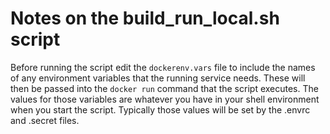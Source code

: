 # Notes on the build_run_local.sh script

Before running the script edit the `dockerenv.vars` file to include the names of any environment variables that the running service needs.
These will then be passed into the `docker run` command that the script executes.
The values for those variables are whatever you have in your shell environment when you start the script.
Typically those values will be set by the .envrc and .secret files.
